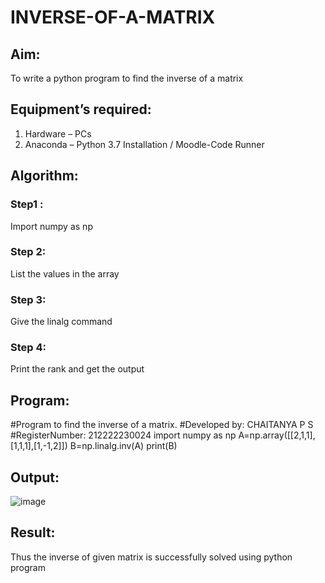 # INVERSE-OF-A-MATRIX
## Aim:
To write a python program to find the inverse of a matrix
## Equipment’s required:
1. 	Hardware – PCs
2. 	Anaconda – Python 3.7 Installation / Moodle-Code Runner
## Algorithm:
### Step1 : 
Import numpy as np

### Step 2:
List the values in the array

### Step 3: 
Give the linalg command

### Step 4: 
Print the rank and get the output

## Program:
#Program to find the inverse of a matrix.
#Developed by: CHAITANYA P S
#RegisterNumber: 212222230024
import numpy as np
A=np.array([[2,1,1],[1,1,1],[1,-1,2]])
B=np.linalg.inv(A)
print(B)

## Output:
![image](https://github.com/chaitanya18c/INVERSE-OF-A-MATRIX/assets/119392724/92104ef2-5359-4ae8-a0d0-2664df465e8a)

## Result:
Thus the inverse of given matrix is successfully solved using python program

